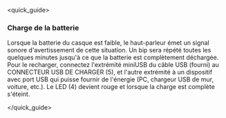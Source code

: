 <quick_guide>
### Charge de la batterie

Lorsque la batterie du casque est faible, le haut-parleur émet un signal sonore d'avertissement de cette situation. Un bip sera répété toutes les quelques minutes jusqu'à ce que la batterie est complètement déchargée.  Pour le recharger, connectez l'extrémité miniUSB du câble USB (fourni) au CONNECTEUR USB DE CHARGER (5), et l'autre extrémité à un dispositif avec port USB qui puisse fournir de l'énergie (PC, chargeur USB de mur, voiture, etc.). Le LED (4) devient rouge et lorsque la charge est complète s'éteint.

</quick_guide>

